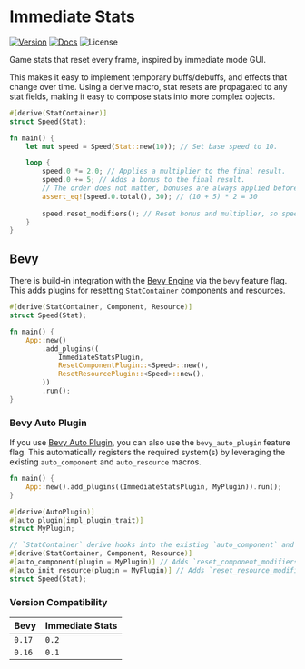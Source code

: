 # Immediate Stats

[![Version](https://img.shields.io/crates/v/immediate_stats)](https://crates.io/crates/immediate_stats)
[![Docs](https://img.shields.io/docsrs/immediate_stats)](https://docs.rs/immediate_stats)
![License](https://img.shields.io/crates/l/immediate_stats)

Game stats that reset every frame, inspired by immediate mode GUI.

This makes it easy to implement temporary buffs/debuffs, and effects that change over time.
Using a derive macro, stat resets are propagated to any stat fields, 
making it easy to compose stats into more complex objects.

```rust
#[derive(StatContainer)]
struct Speed(Stat);

fn main() {
    let mut speed = Speed(Stat::new(10)); // Set base speed to 10.

    loop {
        speed.0 *= 2.0; // Applies a multiplier to the final result.
        speed.0 += 5; // Adds a bonus to the final result.
        // The order does not matter, bonuses are always applied before multipliers.
        assert_eq!(speed.0.total(), 30); // (10 + 5) * 2 = 30
        
        speed.reset_modifiers(); // Reset bonus and multiplier, so speed is back to 10.
    }
}
```

## Bevy

There is build-in integration with the [Bevy Engine](https://bevyengine.org) via the `bevy` feature flag.
This adds plugins for resetting `StatContainer` components and resources.

```rust
#[derive(StatContainer, Component, Resource)]
struct Speed(Stat);

fn main() {
    App::new()
        .add_plugins((
            ImmediateStatsPlugin,
            ResetComponentPlugin::<Speed>::new(),
            ResetResourcePlugin::<Speed>::new(),
        ))
        .run();
}
```

### Bevy Auto Plugin

If you use [Bevy Auto Plugin](https://github.com/strikeforcezero/bevy_auto_plugin/), you can also use the `bevy_auto_plugin` feature flag.
This automatically registers the required system(s) by leveraging the existing `auto_component` and `auto_resource` macros.

```rust
fn main() {
    App::new().add_plugins((ImmediateStatsPlugin, MyPlugin)).run();
}

#[derive(AutoPlugin)]
#[auto_plugin(impl_plugin_trait)]
struct MyPlugin;

// `StatContainer` derive hooks into the existing `auto_component` and `auto_resource` macros.
#[derive(StatContainer, Component, Resource)]
#[auto_component(plugin = MyPlugin)] // Adds `reset_component_modifiers` system.
#[auto_init_resource(plugin = MyPlugin)] // Adds `reset_resource_modifiers` system.
struct Speed(Stat);
```

### Version Compatibility
| Bevy   | Immediate Stats |
|--------|-----------------|
| `0.17` | `0.2`           |
| `0.16` | `0.1`           |